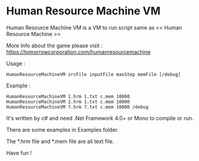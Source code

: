 Human Resource Machine VM
==========

Human Resource Machine VM is a VM to run script same as << Human Resource Machine >>

More Info about the game please visit : https://tomorrowcorporation.com/humanresourcemachine

Usage :

	HumanResourceMachineVM srcFile inputFile maxStep memFile [/debug]

Example :

	HumanResourceMachineVM 1.hrm 1.txt c.mem 10000
	HumanResourceMachineVM 2.hrm 1.txt c.mem 10000
	HumanResourceMachineVM 7.hrm 7.txt c.mem 10000 /debug

It's written by c# and need .Net Framework 4.0+ or Mono to compile or run.

There are some examples in Examples folder.

The *.hrm file and *.mem file are all text file.

Have fun !
